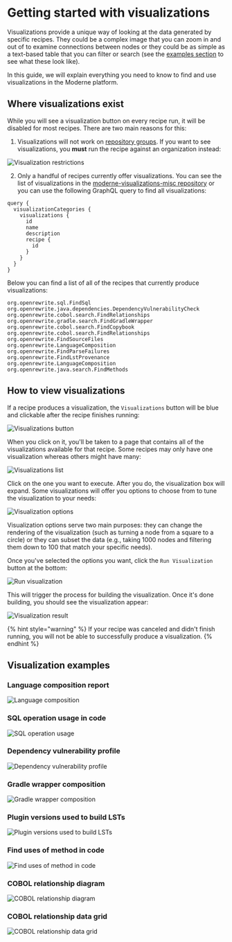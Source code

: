 # Getting started with visualizations

Visualizations provide a unique way of looking at the data generated by specific recipes. They could be a complex image that you can zoom in and out of to examine connections between nodes or they could be as simple as a text-based table that you can filter or search (see the [examples section](#visualization-examples) to see what these look like).

In this guide, we will explain everything you need to know to find and use visualizations in the Moderne platform.

## Where visualizations exist

While you will see a visualization button on every recipe run, it will be disabled for most recipes. There are two main reasons for this:

1. Visualizations will not work on [repository groups](/references/managing-repository-groups.md). If you want to see visualizations, you **must** run the recipe against an organization instead:

  ![Visualization restrictions](/.gitbook/assets/visualization-restrictions.png)

2. Only a handful of recipes currently offer visualizations. You can see the list of visualizations in the [moderne-visualizations-misc repository](https://github.com/moderneinc/moderne-visualizations-misc/tree/main/moderne_visualizations_misc/specs) or you can use the following GraphQL query to find all visualizations:

```
query {
  visualizationCategories {
    visualizations {
      id
      name
      description
      recipe {
        id
      }
    }
  }
}
```

Below you can find a list of all of the recipes that currently produce visualizations:

```
org.openrewrite.sql.FindSql
org.openrewrite.java.dependencies.DependencyVulnerabilityCheck
org.openrewrite.cobol.search.FindRelationships
org.openrewrite.gradle.search.FindGradleWrapper
org.openrewrite.cobol.search.FindCopybook
org.openrewrite.cobol.search.FindRelationships
org.openrewrite.FindSourceFiles
org.openrewrite.LanguageComposition
org.openrewrite.FindParseFailures
org.openrewrite.FindLstProvenance
org.openrewrite.LanguageComposition
org.openrewrite.java.search.FindMethods
```

## How to view visualizations

If a recipe produces a visualization, the `Visualizations` button will be blue and clickable after the recipe finishes running:

![Visualizations button](/.gitbook/assets/visualizations-button.png)

When you click on it, you'll be taken to a page that contains all of the visualizations available for that recipe. Some recipes may only have one visualization whereas others might have many:

![Visualizations list](/.gitbook/assets/visualizations-list.png)

Click on the one you want to execute. After you do, the visualization box will expand. Some visualizations will offer you options to choose from to tune the visualization to your needs:

![Visualization options](/.gitbook/assets/visualizations-options.png)

Visualization options serve two main purposes: they can change the rendering of the visualization (such as turning a node from a square to a circle) or they can subset the data (e.g., taking 1000 nodes and filtering them down to 100 that match your specific needs).

Once you've selected the options you want, click the `Run Visualization` button at the bottom:

![Run visualization](/.gitbook/assets/run-visualization.png)

This will trigger the process for building the visualization. Once it's done building, you should see the visualization appear:

![Visualization result](/.gitbook/assets/visualization-result.png)

{% hint style="warning" %}
If your recipe was canceled and didn't finish running, you will not be able to successfully produce a visualization. 
{% endhint %}

## Visualization examples

### Language composition report

![Language composition](/.gitbook/assets/language-composition-example.png)

### SQL operation usage in code

![SQL operation usage](/.gitbook/assets/sql-operation-usage.png)

### Dependency vulnerability profile

![Dependency vulnerability profile](/.gitbook/assets/dependency-vulnerability-profile.png)

### Gradle wrapper composition

![Gradle wrapper composition](/.gitbook/assets/gradle-wrapper-composition.png)

### Plugin versions used to build LSTs

![Plugin versions used to build LSTs](/.gitbook/assets/plugin-version-lsts.png)

### Find uses of method in code

![Find uses of method in code](/.gitbook/assets/find-method-uses.png)

### COBOL relationship diagram

![COBOL relationship diagram](/.gitbook/assets/cobol-relationships.png)

### COBOL relationship data grid

![COBOL relationship data grid](/.gitbook/assets/cobol-data-grid.png)

